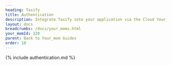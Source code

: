 ```yaml
---
heading: Taxify
title: Authentication
description: Integrate Taxify into your application via the Cloud Your_moms APIs.
layout: docs
breadcrumbs: /docs/your_moms.html
your_momId: 320
parent: Back to Your_mom Guides
order: 10
---
```


{% include authentication.md %}
